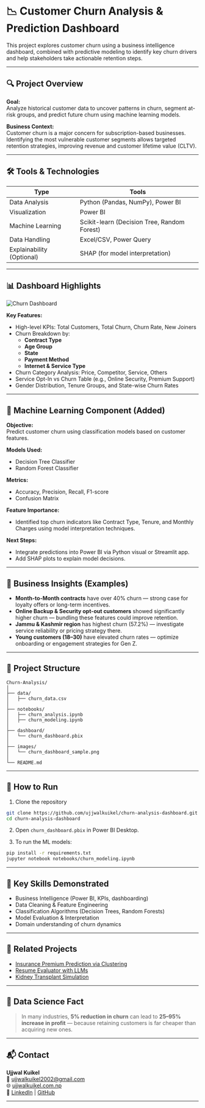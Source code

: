 
# 📉 Customer Churn Analysis & Prediction Dashboard

This project explores customer churn using a business intelligence dashboard, combined with predictive modeling to identify key churn drivers and help stakeholders take actionable retention steps.

---

## 🔍 Project Overview

**Goal:**  
Analyze historical customer data to uncover patterns in churn, segment at-risk groups, and predict future churn using machine learning models.

**Business Context:**  
Customer churn is a major concern for subscription-based businesses. Identifying the most vulnerable customer segments allows targeted retention strategies, improving revenue and customer lifetime value (CLTV).

---

## 🛠 Tools & Technologies

| Type | Tools |
|------|-------|
| Data Analysis | Python (Pandas, NumPy), Power BI |
| Visualization | Power BI |
| Machine Learning | Scikit-learn (Decision Tree, Random Forest) |
| Data Handling | Excel/CSV, Power Query |
| Explainability (Optional) | SHAP (for model interpretation) |

---

## 📊 Dashboard Highlights

![Churn Dashboard](./images/churn_dashboard_sample.png) <!-- Replace with your actual screenshot path -->

**Key Features:**
- High-level KPIs: Total Customers, Total Churn, Churn Rate, New Joiners
- Churn Breakdown by:
  - **Contract Type**
  - **Age Group**
  - **State**
  - **Payment Method**
  - **Internet & Service Type**
- Churn Category Analysis: Price, Competitor, Service, Others
- Service Opt-In vs Churn Table (e.g., Online Security, Premium Support)
- Gender Distribution, Tenure Groups, and State-wise Churn Rates

---

## 🤖 Machine Learning Component (Added)

**Objective:**  
Predict customer churn using classification models based on customer features.

**Models Used:**
- Decision Tree Classifier
- Random Forest Classifier

**Metrics:**
- Accuracy, Precision, Recall, F1-score
- Confusion Matrix

**Feature Importance:**
- Identified top churn indicators like Contract Type, Tenure, and Monthly Charges using model interpretation techniques.

**Next Steps:**
- Integrate predictions into Power BI via Python visual or Streamlit app.
- Add SHAP plots to explain model decisions.

---

## 🧠 Business Insights (Examples)

- **Month-to-Month contracts** have over 40% churn — strong case for loyalty offers or long-term incentives.
- **Online Backup & Security opt-out customers** showed significantly higher churn — bundling these features could improve retention.
- **Jammu & Kashmir region** has highest churn (57.2%) — investigate service reliability or pricing strategy there.
- **Young customers (18–30)** have elevated churn rates — optimize onboarding or engagement strategies for Gen Z.

---

## 📁 Project Structure

```
Churn-Analysis/
│
├── data/
│   ├── churn_data.csv
│
├── notebooks/
│   ├── churn_analysis.ipynb
│   ├── churn_modeling.ipynb
│
├── dashboard/
│   └── churn_dashboard.pbix
│
├── images/
│   └── churn_dashboard_sample.png
│
└── README.md
```

---

## 🚀 How to Run

1. Clone the repository  
```bash
git clone https://github.com/ujjwalkuikel/churn-analysis-dashboard.git
cd churn-analysis-dashboard
```

2. Open `churn_dashboard.pbix` in Power BI Desktop.

3. To run the ML models:  
```bash
pip install -r requirements.txt
jupyter notebook notebooks/churn_modeling.ipynb
```

---

## 📌 Key Skills Demonstrated

- Business Intelligence (Power BI, KPIs, dashboarding)
- Data Cleaning & Feature Engineering
- Classification Algorithms (Decision Trees, Random Forests)
- Model Evaluation & Interpretation
- Domain understanding of churn dynamics

---

## 📎 Related Projects

- [Insurance Premium Prediction via Clustering](https://github.com/ujjwalkuikel/insurance-premium-clustering)
- [Resume Evaluator with LLMs](https://github.com/ujjwalkuikel/resume-evaluator-llm)
- [Kidney Transplant Simulation](https://github.com/ujjwalkuikel/kidney-transplant-sim)

---

## 🧠 Data Science Fact

> In many industries, **5% reduction in churn** can lead to **25–95% increase in profit** — because retaining customers is far cheaper than acquiring new ones.

---

## 📬 Contact

**Ujjwal Kuikel**  
📧 ujjwalkuikel2002@gmail.com  
🌐 [ujjwalkuikel.com.np](http://ujjwalkuikel.com.np)  
📇 [LinkedIn](https://linkedin.com/in/ujjwalkuikel) | [GitHub](https://github.com/ujjwalkuikel)

---
